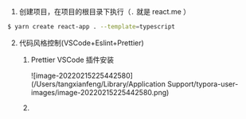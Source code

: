 
1) 创建项目，在项目的根目录下执行（`.` 就是 react.me ）
```sh
$ yarn create react-app . --template=typescript
```

2. 代码风格控制(VSCode+Eslint+Prettier)

   1. Prettier VSCode 插件安装

      ![image-20220215225442580](/Users/tangxianfeng/Library/Application Support/typora-user-images/image-20220215225442580.png)

   2. 

